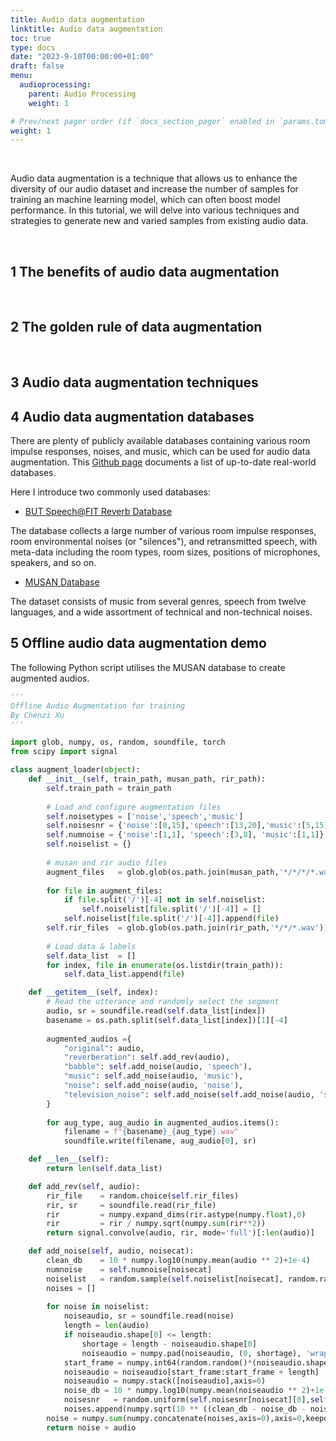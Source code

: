 ```yaml
---
title: Audio data augmentation
linktitle: Audio data augmentation
toc: true
type: docs
date: "2023-9-10T00:00:00+01:00"
draft: false
menu:
  audioprocessing:
    parent: Audio Processing
    weight: 1

# Prev/next pager order (if `docs_section_pager` enabled in `params.toml`)
weight: 1
---
```


<br>

Audio data augmentation is a technique that allows us to enhance the diversity of our audio dataset and increase the number of samples for training an machine learning model, which can often boost model performance. In this tutorial, we will delve into various techniques and strategies to generate new and varied samples from existing audio data. 


<br>

## 1 The benefits of audio data augmentation



<br>

## 2 The golden rule of data augmentation



<br>

## 3 Audio data augmentation techniques

## 4 Audio data augmentation databases

There are plenty of publicly available databases containing various room impulse responses, noises, and music, which can be used for audio data augmentation.
This [Github page](https://speech.fit.vutbr.cz/software/but-speech-fit-reverb-database) documents a list of up-to-date real-world databases.

Here I introduce two commonly used databases:

- [BUT Speech@FIT Reverb Database](https://speech.fit.vutbr.cz/software/but-speech-fit-reverb-database)

The database collects a large number of various room impulse responses, room environmental noises (or "silences"), and retransmitted speech, with meta-data including the room types, room sizes, positions of microphones, speakers, and so on.

- [MUSAN Database](https://www.openslr.org/17/)

The dataset consists of music from several genres, speech from twelve languages, and a wide assortment of technical and non-technical noises.

## 5 Offline audio data augmentation demo

The following Python script utilises the MUSAN database to create augmented audios.

```python
'''
Offline Audio Augmentation for training
By Chenzi Xu
'''

import glob, numpy, os, random, soundfile, torch
from scipy import signal

class augment_loader(object):
	def __init__(self, train_path, musan_path, rir_path):
		self.train_path = train_path
		
        # Load and configure augmentation files
		self.noisetypes = ['noise','speech','music']
		self.noisesnr = {'noise':[0,15],'speech':[13,20],'music':[5,15]}
		self.numnoise = {'noise':[1,1], 'speech':[3,8], 'music':[1,1]}
		self.noiselist = {}
  
        # musan and rir audio files
		augment_files   = glob.glob(os.path.join(musan_path,'*/*/*/*.wav'))
		
		for file in augment_files:
			if file.split('/')[-4] not in self.noiselist:
				self.noiselist[file.split('/')[-4]] = []
			self.noiselist[file.split('/')[-4]].append(file)
		self.rir_files  = glob.glob(os.path.join(rir_path,'*/*/*.wav'))
  
		# Load data & labels
		self.data_list  = []
		for index, file in enumerate(os.listdir(train_path)):
			self.data_list.append(file)

	def __getitem__(self, index):
		# Read the utterance and randomly select the segment
		audio, sr = soundfile.read(self.data_list[index])		
		basename = os.path.split(self.data_list[index])[1][-4]
		
		augmented_audios ={               
            "original": audio,
            "reverberation": self.add_rev(audio),
            "babble": self.add_noise(audio, 'speech'),
            "music": self.add_noise(audio, 'music'),
            "noise": self.add_noise(audio, 'noise'),
            "television_noise": self.add_noise(self.add_noise(audio, 'speech'), 'music')
        }
        
		for aug_type, aug_audio in augmented_audios.items():
			filename = f"{basename}_{aug_type}.wav"
			soundfile.write(filename, aug_audio[0], sr)  

	def __len__(self):
		return len(self.data_list)

	def add_rev(self, audio):
		rir_file    = random.choice(self.rir_files)
		rir, sr     = soundfile.read(rir_file)
		rir         = numpy.expand_dims(rir.astype(numpy.float),0)
		rir         = rir / numpy.sqrt(numpy.sum(rir**2))
		return signal.convolve(audio, rir, mode='full')[:len(audio)]

	def add_noise(self, audio, noisecat):
		clean_db    = 10 * numpy.log10(numpy.mean(audio ** 2)+1e-4) 
		numnoise    = self.numnoise[noisecat]
		noiselist   = random.sample(self.noiselist[noisecat], random.randint(numnoise[0],numnoise[1]))
		noises = []
	
		for noise in noiselist:
			noiseaudio, sr = soundfile.read(noise)
			length = len(audio)
			if noiseaudio.shape[0] <= length:
				shortage = length - noiseaudio.shape[0]
				noiseaudio = numpy.pad(noiseaudio, (0, shortage), 'wrap')
			start_frame = numpy.int64(random.random()*(noiseaudio.shape[0]-length))
			noiseaudio = noiseaudio[start_frame:start_frame + length]
			noiseaudio = numpy.stack([noiseaudio],axis=0)
			noise_db = 10 * numpy.log10(numpy.mean(noiseaudio ** 2)+1e-4) 
			noisesnr   = random.uniform(self.noisesnr[noisecat][0],self.noisesnr[noisecat][1])
			noises.append(numpy.sqrt(10 ** ((clean_db - noise_db - noisesnr) / 10)) * noiseaudio)
		noise = numpy.sum(numpy.concatenate(noises,axis=0),axis=0,keepdims=True)
		return noise + audio
```

